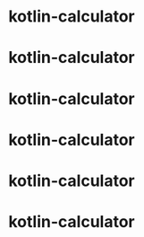 # kotlin-calculator
# kotlin-calculator
# kotlin-calculator
# kotlin-calculator
# kotlin-calculator
# kotlin-calculator
